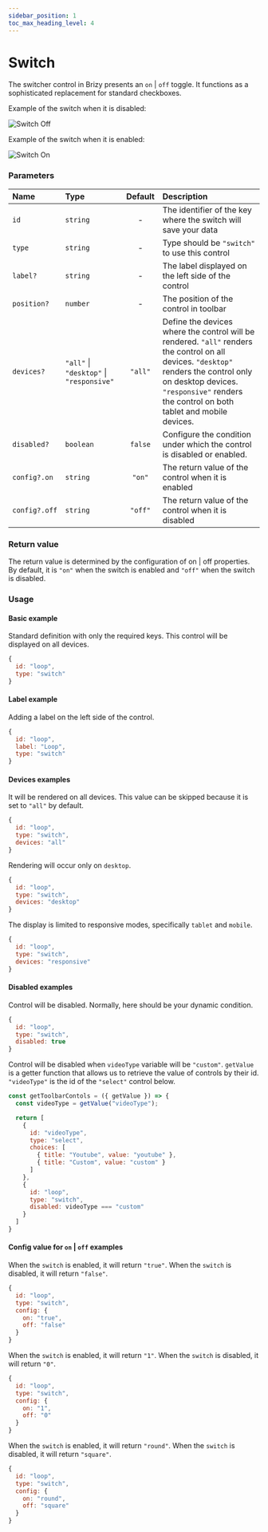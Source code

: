 ```yaml
---
sidebar_position: 1
toc_max_heading_level: 4
---
```

# Switch

The switcher control in Brizy presents an `on` \| `off` toggle. It functions as a sophisticated replacement for standard checkboxes.

Example of the switch when it is disabled:

![Switch Off](/img/data-controls/switch-off.png)

Example of the switch when it is enabled:

![Switch On](/img/data-controls/switch-on.png)

### Parameters

| Name          | Type                                     | Default | Description                                                                                                                                                                                                                                                          |
|:--------------|:-----------------------------------------|:-------:|:---------------------------------------------------------------------------------------------------------------------------------------------------------------------------------------------------------------------------------------------------------------------|
| `id`          | `string`                                 |    -    | The identifier of the key where the switch will save your data                                                                                                                                                                                                       |
| `type`        | `string`                                 |    -    | Type should be `"switch"` to use this control                                                                                                                                                                                                                        |
| `label?`      | `string`                                 |    -    | The label displayed on the left side of the control                                                                                                                                                                                                                  |
| `position?`   | `number`                                 |    -    | The position of the control in toolbar                                                                                                                                                                                                                               |
| `devices?`    | `"all"` \| `"desktop"` \| `"responsive"` | `"all"` | Define the devices where the control will be rendered. `"all"` renders the control on all devices. `"desktop"` renders the control only on desktop devices. `"responsive"` renders the control on both tablet and mobile devices. |
| `disabled?`   | `boolean`                                |  `false`  | Configure the condition under which the control is disabled or enabled.                                                                                                                                                                                              |
| `config?.on`  | `string`                                 |   `"on"`   | The return value of the control when it is enabled                                                                                                                                                                                                                   |
| `config?.off` | `string`                                 | `"off"` | The return value of the control when it is disabled                                                                                                                                                                                                                  |

### Return value

The return value is determined by the configuration of on | off properties. By default, it is `"on"` when the switch is enabled and `"off"` when the switch is disabled.

### Usage


#### Basic example
Standard definition with only the required keys. This control will be displayed on all devices.

```js
{
  id: "loop", 
  type: "switch"
}
```

#### Label example
Adding a label on the left side of the control.

```js
{
  id: "loop", 
  label: "Loop",
  type: "switch"
}
```

#### Devices examples
It will be rendered on all devices. This value can be skipped because it is set to `"all"` by default.

```js
{
  id: "loop", 
  type: "switch",
  devices: "all"
}
```

Rendering will occur only on `desktop`.

```js
{
  id: "loop", 
  type: "switch",
  devices: "desktop"
}
```
The display is limited to responsive modes, specifically `tablet` and `mobile`.

```js
{
  id: "loop", 
  type: "switch",
  devices: "responsive"
}
```

#### Disabled examples

Control will be disabled. Normally, here should be your dynamic condition.

```js
{
  id: "loop", 
  type: "switch", 
  disabled: true
}
```

Control will be disabled when `videoType` variable will be `"custom"`.
`getValue` is a getter function that allows us to retrieve the value of controls by their id.
`"videoType"` is the id of the `"select"` control below.

```js
const getToolbarContols = ({ getValue }) => {
  const videoType = getValue("videoType");

  return [
    {
      id: "videoType",
      type: "select",
      choices: [
        { title: "Youtube", value: "youtube" },
        { title: "Custom", value: "custom" }
      ]
    },
    {
      id: "loop",
      type: "switch",
      disabled: videoType === "custom"
    }
  ]
}
```

#### Config value for `on` | `off` examples
When the `switch` is enabled, it will return `"true"`.
When the `switch` is disabled, it will return `"false"`.

```js
{
  id: "loop", 
  type: "switch",
  config: {
    on: "true",
    off: "false"
  }
}
```

When the `switch` is enabled, it will return `"1"`.
When the `switch` is disabled, it will return `"0"`.

```js
{
  id: "loop", 
  type: "switch",
  config: {
    on: "1",
    off: "0"
  }
}
```

When the `switch` is enabled, it will return `"round"`.
When the `switch` is disabled, it will return `"square"`.

```js
{
  id: "loop", 
  type: "switch",
  config: {
    on: "round",
    off: "square"
  }
}
```

[//]: # (### CSS examples)

[//]: # ()
[//]: # (Show or hide the `.brz-text` element with CSS using a switch control value.)

[//]: # (If `config.on` and `config.off` are not provided, then the default values for the switch are `"on"` or `"off"`.)

[//]: # ()
[//]: # (```js)

[//]: # ({)

[//]: # (  id: "loop", )

[//]: # (  type: "switch",)

[//]: # (  style: &#40;{ value }&#41;=> {)

[//]: # (    if&#40;value.value === "on"&#41;{)

[//]: # (      return {)

[//]: # (        "{{WRAPPER}} .brz-text": {)

[//]: # (            display: "block")

[//]: # (        })

[//]: # (      })

[//]: # (    })

[//]: # (    )
[//]: # (    return {)

[//]: # (      "{{WRAPPER}} .brz-text": {)

[//]: # (        display: "none")

[//]: # (      })

[//]: # (    })

[//]: # (  })

[//]: # (})

[//]: # (```)

[//]: # ()
[//]: # (Change the opacity of the `.brz-text` element with CSS using custom values from a `switch` control.)

[//]: # (The values for the switch were provided in the `config`, and now the values are `"1"` or `"0"`.)

[//]: # ()
[//]: # (```js)

[//]: # ({)

[//]: # (  id: "loop", )

[//]: # (  type: "switch",)

[//]: # (  config: {)

[//]: # (    on: "1",)

[//]: # (    off: "0")

[//]: # (  },)

[//]: # (  style: &#40;{ value }&#41;=> {)

[//]: # (    return {)

[//]: # (      "{{WRAPPER}} .brz-text": {)

[//]: # (        opacity: value.value)

[//]: # (      })

[//]: # (    })

[//]: # (  })

[//]: # (})

[//]: # (```)
